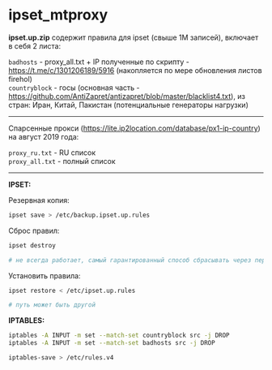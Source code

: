 # ipset_mtproxy

**ipset.up.zip** содержит правила для ipset (свыше 1М записей), включает в себя 2 листа:

<code>badhosts</code> - proxy_all.txt + IP полученные по скрипту - https://t.me/c/1301206189/5916 (накопляется по мере обновления листов firehol)<br>
<code>countryblock</code> - госы (основная часть - https://github.com/AntiZapret/antizapret/blob/master/blacklist4.txt), из стран: Иран, Китай, Пакистан (потенциальные генераторы нагрузки)
<hr>

Спарсенные прокси (https://lite.ip2location.com/database/px1-ip-country) на август 2019 года:

<code>proxy_ru.txt</code> - RU список<br>
<code>proxy_all.txt</code> - полный список
<hr>

**IPSET:**

Резервная копия:
```bash
ipset save > /etc/backup.ipset.up.rules
```

Сброс правил:
```bash
ipset destroy

# не всегда работает, самый гарантированный способ сбрасывать через перезагрузку
```

Установить правила:
```bash
ipset restore < /etc/ipset.up.rules

# путь может быть другой
```

**IPTABLES:**
```bash
iptables -A INPUT -m set --match-set countryblock src -j DROP
iptables -A INPUT -m set --match-set badhosts src -j DROP

iptables-save > /etc/rules.v4
```

